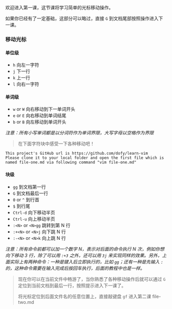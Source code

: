 欢迎进入第一课，这节课将学习简单的光标移动操作。

如果你已经有了一定基础，这部分可以略过，直接 ```G``` 到文档尾部按照操作进入下一课。

### 移动光标

#### 单位级
- ```h``` 向左一字符
- ```j``` 下一行
- ```k``` 上一行
- ```l``` 向右一字符

#### 单词级
- ```w``` or ```W``` 向右移动到下一单词开头
- ```e``` or ```E``` 向右移动到单词结尾
- ```b``` or ```B``` 向左移动到单词开头

_注意：所有小写单词都是以分词符作为单词界限，大写字母以空格作为界限_

> 在下面字符块中感受一下各种移动吧！

```
This project's GitHub url is https://github.com/dofy/learn-vim
Please clone it to your local folder and open the first file which is
named file-one.md via following command "vim file-one.md"
```

#### 块级
- ```gg``` 到文档第一行
- ```G``` 到文档最后一行
- ```0``` or ```^``` 到行首
- ```$``` 到行尾
- ```Ctrl-d``` 向下移动半页
- ```Ctrl-u``` 向上移动半页
- ```:<N>``` or ```<N>gg``` 跳转到第 N 行
- ```:+<N>``` or ```<N>j``` 向下跳 N 行
- ```:-<N>``` or ```<N>k``` 向上跳 N 行

_注意：所有命令前都可以加一个数字 N，表示对后面的命令执行 N 次，例如你想向下移动 3 行，除了可以用 ```:+3``` 之外，还可以用 ```3j``` 来实现同样的效果。另外，上面实际上有两种命令：一种是键入后立即执行的，比如 ```gg```；还有一种是先输入 ```:``` 的，这种命令需要在输入完成后按回车执行，后面的教程中也是一样。_

> 现在你可以在当前文件中畅游了，当你熟悉了各种移动操作后就可以通过 ```G``` 定位到当前文档到最后一行，按照提示进入下一课了。
>
> 将光标定位到后面文件名的任意位置上，直接敲键盘 ```gf``` 进入第二课 file-two.md
